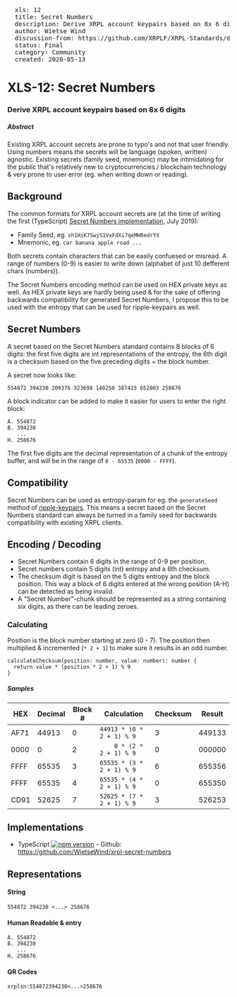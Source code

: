 <pre>
  xls: 12
  title: Secret Numbers
  description: Derive XRPL account keypairs based on 8x 6 digits for user-friendly, language-agnostic account secrets
  author: Wietse Wind
  discussion-from: https://github.com/XRPLF/XRPL-Standards/discussions/15
  status: Final
  category: Community
  created: 2020-05-13
</pre>

# XLS-12: Secret Numbers
### Derive XRPL account keypairs based on 8x 6 digits

##### Abstract
Existing XRPL account secrets are prone to typo's and not that user friendly. Using numbers means the secrets will be language (spoken, written) agnostic. Existing secrets (family seed, mnemonic) may be intimidating for the public that's relatively new to cryptocurrencies / blockchain technology & very prone to user error (eg. when writing down or reading).

## Background

The common formats for XRPL account secrets are (at the time of writing the first (TypeScript) [Secret Numbers implementation](https://github.com/WietseWind/xrpl-secret-numbers), July 2019):

- Family Seed, eg. `sh1HiK7SwjS1VxFdXi7qeMHRedrYX`
- Mnemonic, eg. `car banana apple road ...`

Both secrets contain characters that can be easily confuesed or misread. A range of numbers (0-9) is easier to write down (alphabet of just 10 defferent chars (numbers)).

The Secret Numbers encoding method can be used on HEX private keys as well. As HEX private keys are hardly being used & for the sake of offering backwards compatibility for generated Secret Numbers, I propose this to be used with the entropy that can be used for ripple-keypairs as well.

## Secret Numbers

A secret based on the Secret Numbers standard contains 8 blocks of 6 digits: the first five digits are int representations of the entropy, the 6th digit is a checksum based on the five preceding digits + the block number.

A secret now looks like:

```
554872 394230 209376 323698 140250 387423 652803 258676
```

A block indicator can be added to make it easier for users to enter the right block:

```
A. 554872
B. 394230
   ...
H. 258676
```

The first five digits are the decimal representation of a chunk of the entropy buffer, and will be in the range of `0 - 65535` (`0000 - FFFF`). 

## Compatibility

Secret Numbers can be used as entropy-param for eg. the `generateSeed` method of [ripple-keypairs](https://github.com/ripple/ripple-keypairs). This means a secret based on the Secret Numbers standard can always be turned in a family seed for backwards compatibility with existing XRPL clients.

## Encoding / Decoding

- Secret Numbers contain 6 digits in the range of 0-9 per position.
- Secret numbers contain 5 digits (int) entropy and a 6th checksum.
- The checksum digit is based on the 5 digits entropy and the block position. This way a block of 6 digits entered at the wrong position (A-H) can be detected as being invalid.
- A "Secret Number"-chunk should be represented as a string containing six digits, as there can be leading zeroes.

### Calculating

Position is the block number starting at zero (0 - 7). The position then multiplied & incremented (`* 2 + 1`) to make sure it results in an odd number.

```
calculateChecksum(position: number, value: number): number {
  return value * (position * 2 + 1) % 9
}
```

##### Samples

| HEX | Decimal | Block # | Calculation               | Checksum | Result    |
|-----|---------|---------|---------------------------|----------|-----------|
|AF71 | 44913   | 0       | `44913 * (0 * 2 + 1) % 9` | 3        | 449133          |
|0000 | 0       | 2       | `    0 * (2 * 2 + 1) % 9` | 0        | 000000          |
|FFFF | 65535   | 3       | `65535 * (3 * 2 + 1) % 9` | 6        | 655356          |
|FFFF | 65535   | 4       | `65535 * (4 * 2 + 1) % 9` | 0        | 655350          |
|CD91 | 52625   | 7       | `52625 * (7 * 2 + 1) % 9` | 3        | 526253          |

## Implementations

- TypeScript [![npm version](https://badge.fury.io/js/xrpl-secret-numbers.svg)](https://www.npmjs.com/xrpl-secret-numbers) - Github: https://github.com/WietseWind/xrpl-secret-numbers

## Representations

#### String
```
554872 394230 <...> 258676
```

#### Human Readable & entry
```
A. 554872
B. 394230
   ...
H. 258676
```

#### QR Codes
```
xrplsn:554872394230<...>258676
```
